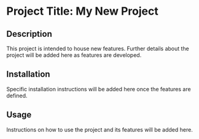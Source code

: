 # Project Title: My New Project

## Description
This project is intended to house new features. Further details about the project will be added here as features are developed.

## Installation
Specific installation instructions will be added here once the features are defined.

## Usage
Instructions on how to use the project and its features will be added here.
